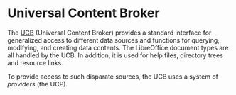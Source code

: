 # Universal Content Broker

The [UCB](https://wiki.documentfoundation.org/Documentation/DevGuide/Universal\_Content\_Broker) (Universal Content Broker) provides a standard interface for generalized access to different data sources and functions for querying, modifying, and creating data contents. The LibreOffice document types are all handled by the UCB. In addition, it is used for help files, directory trees and resource links.

To provide access to such disparate sources, the UCB uses a system of _providers_ (the UCP).&#x20;
